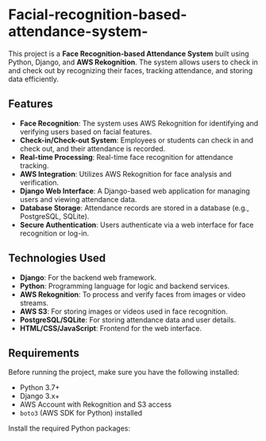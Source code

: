 # Facial-recognition-based-attendance-system-

This project is a **Face Recognition-based Attendance System** built using Python, Django, and **AWS Rekognition**. The system allows users to check in and check out by recognizing their faces, tracking attendance, and storing data efficiently.

## Features

- **Face Recognition**: The system uses AWS Rekognition for identifying and verifying users based on facial features.
- **Check-in/Check-out System**: Employees or students can check in and check out, and their attendance is recorded.
- **Real-time Processing**: Real-time face recognition for attendance tracking.
- **AWS Integration**: Utilizes AWS Rekognition for face analysis and verification.
- **Django Web Interface**: A Django-based web application for managing users and viewing attendance data.
- **Database Storage**: Attendance records are stored in a database (e.g., PostgreSQL, SQLite).
- **Secure Authentication**: Users authenticate via a web interface for face recognition or log-in.

## Technologies Used

- **Django**: For the backend web framework.
- **Python**: Programming language for logic and backend services.
- **AWS Rekognition**: To process and verify faces from images or video streams.
- **AWS S3**: For storing images or videos used in face recognition.
- **PostgreSQL/SQLite**: For storing attendance data and user details.
- **HTML/CSS/JavaScript**: Frontend for the web interface.

## Requirements

Before running the project, make sure you have the following installed:

- Python 3.7+
- Django 3.x+
- AWS Account with Rekognition and S3 access
- `boto3` (AWS SDK for Python) installed



 Install the required Python packages:

